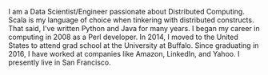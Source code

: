 I am a Data Scientist/Engineer passionate about Distributed Computing. Scala is my language of choice when tinkering with distributed constructs. That said, I've written Python and Java for many years. 
I began my career in computing in 2008 as a Perl developer. In 2014, I moved to the United States to attend grad school at the University at Buffalo. Since graduating in 2016, I have worked at companies like Amazon, LinkedIn, and Yahoo. I presently live in San Francisco.
